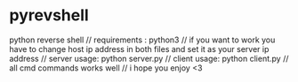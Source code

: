 # pyrevshell
python reverse shell //
requirements : python3 //
if you want to work you have to change host ip address in both files and set it as your server ip address //
server usage: python server.py //
client usage: python client.py //
all cmd commands works well // 
i hope you enjoy <3 
